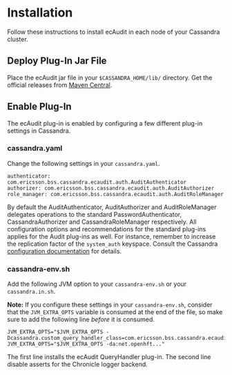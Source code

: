 # Installation

Follow these instructions to install ecAudit in each node of your Cassandra cluster.


## Deploy Plug-In Jar File

Place the ecAudit jar file in your ```$CASSANDRA_HOME/lib/``` directory.
Get the official releases from [Maven Central](https://search.maven.org/search?q=g:%22com.ericsson.bss.cassandra.ecaudit%22%20AND%20a:%22ecaudit_c3.0%22).

## Enable Plug-In

The ecAudit plug-in is enabled by configuring a few different plug-in settings in Cassandra.


### cassandra.yaml

Change the following settings in your ```cassandra.yaml```.

```
authenticator: com.ericsson.bss.cassandra.ecaudit.auth.AuditAuthenticator
authorizer: com.ericsson.bss.cassandra.ecaudit.auth.AuditAuthorizer
role_manager: com.ericsson.bss.cassandra.ecaudit.auth.AuditRoleManager
```

By default the AuditAuthenticator, AuditAuthorizer and AuditRoleManager delegates operations to the standard PasswordAuthenticator, CassandraAuthorizer and CassandraRoleManager respectively.
All configuration options and recommendations for the standard plug-ins applies for the Audit plug-ins as well.
For instance, remember to increase the replication factor of the ```system_auth``` keyspace.
Consult the Cassandra [configuration documentation](http://cassandra.apache.org/doc/latest/configuration/index.html) for details.


### cassandra-env.sh

Add the following JVM option to your ```cassandra-env.sh``` or your ```cassandra.in.sh```.

**Note:** If you configure these settings in your ```cassandra-env.sh```,
consider that the ```JVM_EXTRA_OPTS``` variable is consumed at the end of the file,
so make sure to add the following line *before* it is consumed.

```
JVM_EXTRA_OPTS="$JVM_EXTRA_OPTS -Dcassandra.custom_query_handler_class=com.ericsson.bss.cassandra.ecaudit.handler.AuditQueryHandler"
JVM_EXTRA_OPTS="$JVM_EXTRA_OPTS -da:net.openhft..."
```

The first line installs the ecAudit QueryHandler plug-in.
The second line disable asserts for the Chronicle logger backend.
